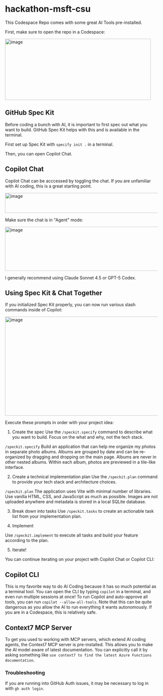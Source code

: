 # hackathon-msft-csu

This Codespace Repo comes with some great AI Tools pre-installed.

First, make sure to open the repo in a Codespace:

<img width="480" height="201" alt="image" src="https://github.com/user-attachments/assets/3368867b-eb88-4c29-9ade-641b3c2d9ec3" />


## GitHub Spec Kit

Before coding a bunch with AI, it is important to first spec out what you want to build.
GitHub Spec Kit helps with this and is available in the terminal.

First set up Spec Kit with `specify init .` in a terminal.

Then, you can open Copilot Chat.

## Copilot Chat

Copilot Chat can be acccessed by toggling the chat. If you are unfamiliar with AI coding, this is a great starting point.

<img width="565" height="66" alt="image" src="https://github.com/user-attachments/assets/39887cd7-704a-4d34-83f7-92acd7b1ccd7" />

Make sure the chat is in "Agent" mode:

<img width="688" height="145" alt="image" src="https://github.com/user-attachments/assets/12c4adfb-ab87-4345-ae76-25976bfaec31" />

I generally recommend using Claude Sonnet 4.5 or GPT-5 Codex.

## Using Spec Kit & Chat Together

If you initialized Spec Kit properly, you can now run various slash commands inside of Copilot:

<img width="709" height="325" alt="image" src="https://github.com/user-attachments/assets/2932b142-41be-4d98-9b72-9bf4cbc506fc" />

Execute these prompts in order with your project idea:

1. Create the spec
Use the `/speckit.specify` command to describe what you want to build. Focus on the what and why, not the tech stack.

`/speckit.specify` Build an application that can help me organize my photos in separate photo albums. Albums are grouped by date and can be re-organized by dragging and dropping on the main page. Albums are never in other nested albums. Within each album, photos are previewed in a tile-like interface.

2. Create a technical implementation plan
Use the `/speckit.plan` command to provide your tech stack and architecture choices.

`/speckit.plan` The application uses Vite with minimal number of libraries. Use vanilla HTML, CSS, and JavaScript as much as possible. Images are not uploaded anywhere and metadata is stored in a local SQLite database.

3. Break down into tasks
Use `/speckit.tasks` to create an actionable task list from your implementation plan.

4. Implement

Use `/speckit.implement` to execute all tasks and build your feature according to the plan.

5. Iterate!

You can continue iterating on your project with Copilot Chat or Copilot CLI:

## Copilot CLI

This is my favorite way to do AI Coding because it has so much potential as a terminal tool.
You can open the CLI by typing `copilot` in a terminal, and even run multiple sessions at once!
To run Copilot and auto-approve all tools, you can run `copilot --allow-all-tools`.
Note that this can be quite dangerous as you allow the AI to run everything it wants autonomously.
If you are in a Codespace, this is relatively safe.

## Context7 MCP Server

To get you used to working with MCP servers, which extend AI coding agents, the Context7 MCP server is pre-installed.
This allows you to make the AI model aware of latest documentation. You can explicitly call it by asking something like `use context7 to find the latest Azure Functions documentation`.

### Troubleshooting

If you are running into GitHub Auth issues, it may be necessary to log in with `gh auth login`.

